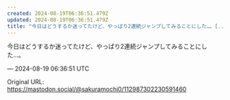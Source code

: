 ```yaml
---
created: 2024-08-19T06:36:51.479Z
updated: 2024-08-19T06:36:51.479Z
title: "今日はどうするか迷ってたけど、やっぱり2連続ジャンプしてみることにした…。[...]"
---
```


<p>今日はどうするか迷ってたけど、やっぱり2連続ジャンプしてみることにした…。</p>

&mdash; 2024-08-19 06:36:51 UTC

Original URL: https://mastodon.social/@sakuramochi0/112987302230591460
